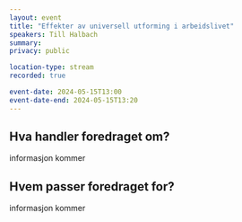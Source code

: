 ```yaml
---
layout: event
title: "Effekter av universell utforming i arbeidslivet"
speakers: Till Halbach
summary: 
privacy: public

location-type: stream
recorded: true

event-date: 2024-05-15T13:00
event-date-end: 2024-05-15T13:20
---
```

## Hva handler foredraget om?
informasjon kommer

## Hvem passer foredraget for?
informasjon kommer
